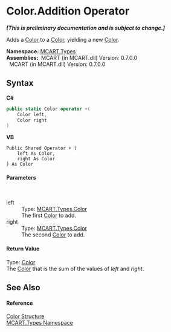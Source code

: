 # Color.Addition Operator 
 _**\[This is preliminary documentation and is subject to change.\]**_

Adds a <a href="b2f59482-b5b7-a7aa-b3e0-1a7c0ef43382">Color</a> to a <a href="b2f59482-b5b7-a7aa-b3e0-1a7c0ef43382">Color</a>, yielding a new <a href="b2f59482-b5b7-a7aa-b3e0-1a7c0ef43382">Color</a>.

**Namespace:**&nbsp;<a href="c5168ca1-3831-8d0b-91b8-6ec8e54f9c51">MCART.Types</a><br />**Assemblies:**&nbsp;&nbsp;MCART (in MCART.dll) Version: 0.7.0.0<br />&nbsp;&nbsp;MCART (in MCART.dll) Version: 0.7.0.0<br />

## Syntax

**C#**<br />
``` C#
public static Color operator +(
	Color left,
	Color right
)
```

**VB**<br />
``` VB
Public Shared Operator + ( 
	left As Color,
	right As Color
) As Color
```


#### Parameters
&nbsp;<dl><dt>left</dt><dd>Type: <a href="b2f59482-b5b7-a7aa-b3e0-1a7c0ef43382">MCART.Types.Color</a><br />The first <a href="b2f59482-b5b7-a7aa-b3e0-1a7c0ef43382">Color</a> to add.</dd><dt>right</dt><dd>Type: <a href="b2f59482-b5b7-a7aa-b3e0-1a7c0ef43382">MCART.Types.Color</a><br />The second <a href="b2f59482-b5b7-a7aa-b3e0-1a7c0ef43382">Color</a> to add.</dd></dl>

#### Return Value
Type: <a href="b2f59482-b5b7-a7aa-b3e0-1a7c0ef43382">Color</a><br />The <a href="b2f59482-b5b7-a7aa-b3e0-1a7c0ef43382">Color</a> that is the sum of the values of *left* and *right*.

## See Also


#### Reference
<a href="b2f59482-b5b7-a7aa-b3e0-1a7c0ef43382">Color Structure</a><br /><a href="c5168ca1-3831-8d0b-91b8-6ec8e54f9c51">MCART.Types Namespace</a><br />